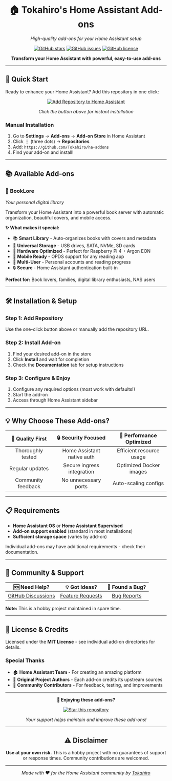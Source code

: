 <div align="center">

# 🏠 Tokahiro's Home Assistant Add-ons

*High-quality add-ons for your Home Assistant setup*

[![GitHub stars](https://img.shields.io/github/stars/Tokahiro/ha-addons?style=flat-square)](https://github.com/Tokahiro/ha-addons/stargazers)
[![GitHub issues](https://img.shields.io/github/issues/Tokahiro/ha-addons?style=flat-square)](https://github.com/Tokahiro/ha-addons/issues)
[![GitHub license](https://img.shields.io/github/license/Tokahiro/ha-addons?style=flat-square)](https://github.com/Tokahiro/ha-addons/blob/main/LICENSE)

**Transform your Home Assistant with powerful, easy-to-use add-ons**

</div>

---

## 🚀 Quick Start

Ready to enhance your Home Assistant? Add this repository in one click:

<div align="center">

[![Add Repository to Home Assistant](https://my.home-assistant.io/badges/supervisor_add_addon_repository.svg)](https://my.home-assistant.io/redirect/supervisor_add_addon_repository/?repository_url=https%3A%2F%2Fgithub.com%2FTokahiro%2Fha-addons)

*Click the button above for instant installation*

</div>

### Manual Installation
1. Go to **Settings** → **Add-ons** → **Add-on Store** in Home Assistant
2. Click **⋮** (three dots) → **Repositories**
3. Add: `https://github.com/Tokahiro/ha-addons`
4. Find your add-on and install!

---

## 📚 Available Add-ons

### 📖 BookLore
*Your personal digital library*

Transform your Home Assistant into a powerful book server with automatic organization, beautiful covers, and mobile access.

**✨ What makes it special:**
- 📚 **Smart Library** - Auto-organizes books with covers and metadata
- 💾 **Universal Storage** - USB drives, SATA, NVMe, SD cards
- 🔧 **Hardware Optimized** - Perfect for Raspberry Pi 4 + Argon EON
- 📱 **Mobile Ready** - OPDS support for any reading app
- 👥 **Multi-User** - Personal accounts and reading progress
- 🔒 **Secure** - Home Assistant authentication built-in

**Perfect for:** Book lovers, families, digital library enthusiasts, NAS users

---

## 🛠️ Installation & Setup

### Step 1: Add Repository
Use the one-click button above or manually add the repository URL.

### Step 2: Install Add-on
1. Find your desired add-on in the store
2. Click **Install** and wait for completion
3. Check the **Documentation** tab for setup instructions

### Step 3: Configure & Enjoy
1. Configure any required options (most work with defaults!)
2. Start the add-on
3. Access through Home Assistant sidebar

---

## 💡 Why Choose These Add-ons?

<div align="center">

| 🎯 **Quality First** | 🔒 **Security Focused** | 🚀 **Performance Optimized** |
|:---:|:---:|:---:|
| Thoroughly tested | Home Assistant native auth | Efficient resource usage |
| Regular updates | Secure ingress integration | Optimized Docker images |
| Community feedback | No unnecessary ports | Auto-scaling configs |

</div>

---

## 📋 Requirements

- **Home Assistant OS** or **Home Assistant Supervised**
- **Add-on support enabled** (standard in most installations)
- **Sufficient storage space** (varies by add-on)

Individual add-ons may have additional requirements - check their documentation.

---

## 💬 Community & Support

<div align="center">

| 🆘 **Need Help?** | 💡 **Got Ideas?** | 🐛 **Found a Bug?** |
|:---:|:---:|:---:|
| [GitHub Discussions](https://github.com/Tokahiro/ha-addons/discussions) | [Feature Requests](https://github.com/Tokahiro/ha-addons/issues/new?assignees=&labels=enhancement&template=feature_request.md) | [Bug Reports](https://github.com/Tokahiro/ha-addons/issues/new?assignees=&labels=bug&template=bug_report.md) |

</div>

**Note:** This is a hobby project maintained in spare time.

---

## 📄 License & Credits

Licensed under the **MIT License** - see individual add-on directories for details.

### Special Thanks
- 🏠 **Home Assistant Team** - For creating an amazing platform
- 🌟 **Original Project Authors** - Each add-on credits its upstream sources
- 👥 **Community Contributors** - For feedback, testing, and improvements

---

<div align="center">

**🌟 Enjoying these add-ons?**

[![Star this repository](https://img.shields.io/badge/⭐-Star%20this%20repo-yellow?style=for-the-badge)](https://github.com/Tokahiro/ha-addons/stargazers)

*Your support helps maintain and improve these add-ons!*

---

## ⚠️ Disclaimer

**Use at your own risk.** This is a hobby project with no guarantees of support or response times. Community contributions are welcomed.

---

*Made with ❤️ for the Home Assistant community by [Tokahiro](https://github.com/Tokahiro)*

</div>
